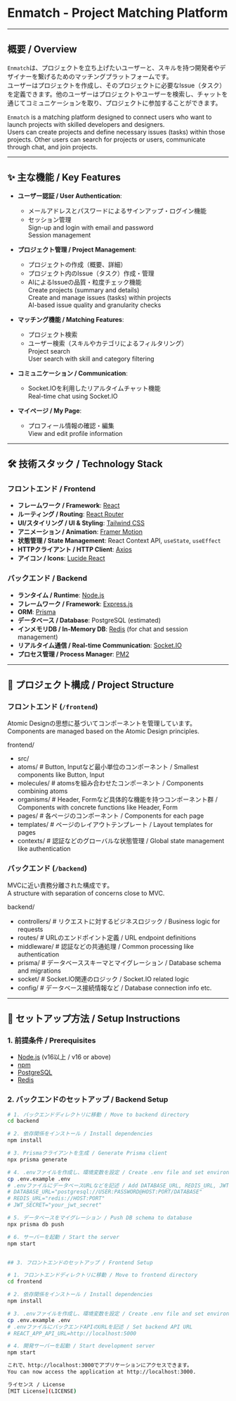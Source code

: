 # Enmatch - Project Matching Platform

---

## 概要 / Overview

`Enmatch`は、プロジェクトを立ち上げたいユーザーと、スキルを持つ開発者やデザイナーを繋げるためのマッチングプラットフォームです。  
ユーザーはプロジェクトを作成し、そのプロジェクトに必要なIssue（タスク）を定義できます。他のユーザーはプロジェクトやユーザーを検索し、チャットを通じてコミュニケーションを取り、プロジェクトに参加することができます。

`Enmatch` is a matching platform designed to connect users who want to launch projects with skilled developers and designers.  
Users can create projects and define necessary issues (tasks) within those projects. Other users can search for projects or users, communicate through chat, and join projects.

---

## ✨ 主な機能 / Key Features

- **ユーザー認証 / User Authentication**:  
  - メールアドレスとパスワードによるサインアップ・ログイン機能  
  - セッション管理  
  Sign-up and login with email and password  
  Session management

- **プロジェクト管理 / Project Management**:  
  - プロジェクトの作成（概要、詳細）  
  - プロジェクト内のIssue（タスク）作成・管理  
  - AIによるIssueの品質・粒度チェック機能  
  Create projects (summary and details)  
  Create and manage issues (tasks) within projects  
  AI-based issue quality and granularity checks

- **マッチング機能 / Matching Features**:  
  - プロジェクト検索  
  - ユーザー検索（スキルやカテゴリによるフィルタリング）  
  Project search  
  User search with skill and category filtering

- **コミュニケーション / Communication**:  
  - Socket.IOを利用したリアルタイムチャット機能  
  Real-time chat using Socket.IO

- **マイページ / My Page**:  
  - プロフィール情報の確認・編集  
  View and edit profile information

---

## 🛠️ 技術スタック / Technology Stack

### フロントエンド / Frontend

- **フレームワーク / Framework**: [React](https://reactjs.org/)  
- **ルーティング / Routing**: [React Router](https://reactrouter.com/)  
- **UI/スタイリング / UI & Styling**: [Tailwind CSS](https://tailwindcss.com/)  
- **アニメーション / Animation**: [Framer Motion](https://www.framer.com/motion/)  
- **状態管理 / State Management**: React Context API, `useState`, `useEffect`  
- **HTTPクライアント / HTTP Client**: [Axios](https://axios-http.com/)  
- **アイコン / Icons**: [Lucide React](https://lucide.dev/)  

### バックエンド / Backend

- **ランタイム / Runtime**: [Node.js](https://nodejs.org/)  
- **フレームワーク / Framework**: [Express.js](https://expressjs.com/)  
- **ORM**: [Prisma](https://www.prisma.io/)  
- **データベース / Database**: PostgreSQL (estimated)  
- **インメモリDB / In-Memory DB**: [Redis](https://redis.io/) (for chat and session management)  
- **リアルタイム通信 / Real-time Communication**: [Socket.IO](https://socket.io/)  
- **プロセス管理 / Process Manager**: [PM2](https://pm2.keymetrics.io/)  

---

## 📂 プロジェクト構成 / Project Structure

### フロントエンド (`/frontend`)

Atomic Designの思想に基づいてコンポーネントを管理しています。  
Components are managed based on the Atomic Design principles.

frontend/
- src/
- atoms/ # Button, Inputなど最小単位のコンポーネント / Smallest components like Button, Input
- molecules/ # atomsを組み合わせたコンポーネント / Components combining atoms
- organisms/ # Header, Formなど具体的な機能を持つコンポーネント群 / Components with concrete functions like Header, Form
- pages/ # 各ページのコンポーネント / Components for each page
- templates/ # ページのレイアウトテンプレート / Layout templates for pages
- contexts/ # 認証などのグローバルな状態管理 / Global state management like authentication


### バックエンド (`/backend`)

MVCに近い責務分離された構成です。  
A structure with separation of concerns close to MVC.

backend/
- controllers/ # リクエストに対するビジネスロジック / Business logic for requests
- routes/ # URLのエンドポイント定義 / URL endpoint definitions
- middleware/ # 認証などの共通処理 / Common processing like authentication
- prisma/ # データベーススキーマとマイグレーション / Database schema and migrations
- socket/ # Socket.IO関連のロジック / Socket.IO related logic
- config/ # データベース接続情報など / Database connection info etc.


---

## 🚀 セットアップ方法 / Setup Instructions

### 1. 前提条件 / Prerequisites

- [Node.js](https://nodejs.org/) (v16以上 / v16 or above)  
- [npm](https://www.npmjs.com/)  
- [PostgreSQL](https://www.postgresql.org/)  
- [Redis](https://redis.io/)  

### 2. バックエンドのセットアップ / Backend Setup

```bash
# 1. バックエンドディレクトリに移動 / Move to backend directory
cd backend

# 2. 依存関係をインストール / Install dependencies
npm install

# 3. Prismaクライアントを生成 / Generate Prisma client
npx prisma generate

# 4. .envファイルを作成し、環境変数を設定 / Create .env file and set environment variables
cp .env.example .env
# .envファイルにデータベースURLなどを記述 / Add DATABASE_URL, REDIS_URL, JWT_SECRET etc.
# DATABASE_URL="postgresql://USER:PASSWORD@HOST:PORT/DATABASE"
# REDIS_URL="redis://HOST:PORT"
# JWT_SECRET="your_jwt_secret"

# 5. データベースをマイグレーション / Push DB schema to database
npx prisma db push

# 6. サーバーを起動 / Start the server
npm start


## 3. フロントエンドのセットアップ / Frontend Setup

# 1. フロントエンドディレクトリに移動 / Move to frontend directory
cd frontend

# 2. 依存関係をインストール / Install dependencies
npm install

# 3. .envファイルを作成し、環境変数を設定 / Create .env file and set environment variables
cp .env.example .env
# .envファイルにバックエンドAPIのURLを記述 / Set backend API URL
# REACT_APP_API_URL=http://localhost:5000

# 4. 開発サーバーを起動 / Start development server
npm start

これで、http://localhost:3000でアプリケーションにアクセスできます。
You can now access the application at http://localhost:3000.

ライセンス / License
[MIT License](LICENSE)
